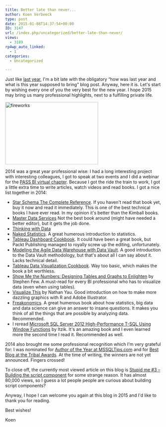 ```yaml
---
title: Better late than never...
author: Koen Verbeeck
type: post
date: 2015-01-08T14:37:54+00:00
ID: 3147
url: /index.php/uncategorized/better-late-than-never/
views:
  - 3189
rp4wp_auto_linked:
  - 1
categories:
  - Uncategorized

---
```

Just like [last year][1], I'm a bit late with the obligatory “how was last year and what is this year supposed to bring” blog post. Anyway, here it is. Let's start by wishing every one of you the very best for the new year. I hope 2015 may bring us many professional highlights, next to a fulfilling private life.

[<img class="alignnone size-medium wp-image-3148" src="/wp-content/uploads/2015/01/fireworks-300x200.jpg" alt="fireworks" width="300" height="200" srcset="/wp-content/uploads/2015/01/fireworks-300x200.jpg 300w, /wp-content/uploads/2015/01/fireworks-1024x682.jpg 1024w, /wp-content/uploads/2015/01/fireworks.jpg 1600w" sizes="(max-width: 300px) 100vw, 300px" />][2]

2014 was a great year professional wise: I had a long interesting project with interesting colleagues, I got to speak at two events and I did a webinar for the [PASS BI virtual chapter][3]. Because I got the ride the train to work, I got a little extra time to write articles, watch videos and read books. I got a nice list together in 2014:

  * [Star Schema The Complete Reference][4]. If you haven't read that book yet, buy it now and read it immediately. This is one of the best technical books I have ever read. In my opinion it's better than the Kimball books.
  * [Master Data Services][5] Not the best book around (might have needed a better editor), but it gets the job done.
  * [Thinking with Data][6]
  * [Naked Statistics][7]. A great humerous introduction to statistics.
  * [Tableau Dashboard Cookbook][8]. It could have been a great book, but Packt Publishing managed to royally screw up the editing, unfortunately.
  * [Modeling the Agile Data Warehouse with Data Vault][9]. A good introduction to the Data Vault methodology, but that's about all I can say about it. Lacks technical detail.
  * [Tableau Data Visualization Cookbook][10]. Way too basic, which makes the book a bit worthless.
  * [Show Me the Numbers: Designing Tables and Graphs to Enlighten][11] by Stephen Few. A must-read for every BI professional who has to visualize data (even when using tables).
  * [Visualize This][12] by Nathan Yau. Good introduction on how to make more dazzling graphics with R and Adobe Illustrator.
  * [Freakonomics][13]. A great humerous book about how statistics, big data and data science can give an answer to insane questions. It makes you think of all the things that are possible by analyzing data. Recommended.
  * I reread [Microsoft SQL Server 2012 High-Performance T-SQL Using Window Functions][14] by Itzik. It's an amazing book and I even learned more the second time I read it. Recommended as well.

2014 also brought me some professional recognition which I'm very grateful for: I was nominated for [Author of the Year at MSSQLTips.com][15] and for [Best Blog at the Tribal Awards][16]. At the time of writing, the winners are not yet announced. Fingers crossed!

To close off, the currently most viewed article on this blog is [Stupid me #3 – Building the script component][17] for some strange reason. It has almost 80,000 views, so I guess a lot people people are curious about building script components?

Anyway, I hope I can welcome you again at this blog in 2015 and I'd like to thank you for reading.
  
Best wishes!

Koen

 [1]: /index.php/itprofessionals/professionaldevelopment/happy-2014/
 [2]: /wp-content/uploads/2015/01/fireworks.jpg
 [3]: /index.php/uncategorized/pass-bi-vc-recording-is-available-now/
 [4]: /index.php/datamgmt/datadesign/star-schema-the-complete-reference-review/
 [5]: /index.php/datamgmt/master-data-services-second-edition-review/
 [6]: /index.php/datamgmt/thinking-with-data-by-max-shron/
 [7]: /index.php/itprofessionals/book-review/naked-statistics/
 [8]: /index.php/webdev/business-intelligence/tableau-dashboard-cookbook-by-jen-stirrup/
 [9]: /index.php/datamgmt/datadesign/modeling-the-agile-data-warehouse-with-data-vault-review-2/
 [10]: /index.php/datamgmt/tableau-data-visualization-cookbook-review/
 [11]: http://www.amazon.com/Show-Me-Numbers-Designing-Enlighten/dp/0970601972/ref=asap_bc?ie=UTF8
 [12]: http://www.amazon.com/Visualize-This-FlowingData-Visualization-Statistics/dp/0470944889
 [13]: http://www.amazon.com/Freakonomics-Economist-Explores-Hidden-Everything-ebook/dp/B002RPCOH8/ref=sr_1_1?s=books&ie=UTF8&qid=1420726905&sr=1-1&keywords=freakonomics
 [14]: http://www.amazon.com/Microsoft-High-Performance-Functions-Developer-Reference/dp/0735658366/ref=sr_1_1?s=books&ie=UTF8&qid=1420727079&sr=1-1&keywords=window+functions
 [15]: /index.php/webdev/business-intelligence/nominated-for-author-of-the-year/
 [16]: /index.php/itprofessionals/other/nominated-for-the-2014-tribal-awards/
 [17]: /index.php/datamgmt/ssis/stupid-me-3-building-the/
